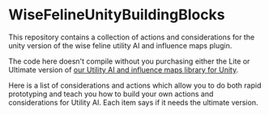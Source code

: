 # WiseFelineUnityBuildingBlocks
This repository contains a collection of actions and considerations for the unity version of the wise feline utility AI and influence maps plugin.

The code here doesn't compile without you purchasing either the Lite or Ultimate version of [our Utility AI and influence maps library for Unity](https://www.nooparmygames.com/products/wise-feline-utility-ai-for-unity/).

Here is a list of considerations and actions which allow you to do both rapid prototyping and teach you how to build your own actions and considerations for Utility AI.
Each item says if it needs the ultimate version.

